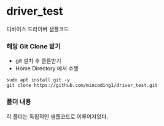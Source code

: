 # driver_test
디바이스 드라이버 샘플코드

### 해당 Git Clone 받기
- git 설치 후 클론받기
- Home Directory 에서 수행
```
sudo apt install git -y
git clone https://github.com/mincoding1/driver_test.git
```

### 폴더 내용
각 폴더는 독립적인 샘플코드로 이루어져있다.
